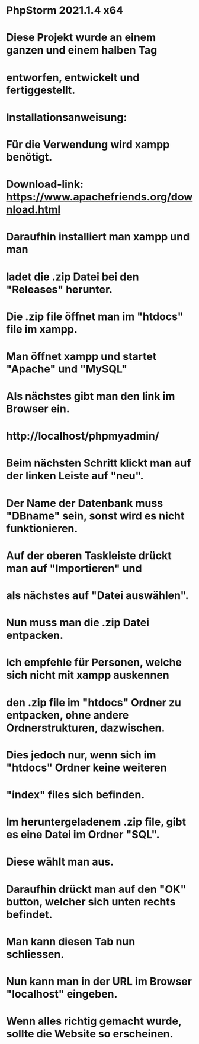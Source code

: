 # PhpStorm 2021.1.4 x64
# 
#
# Diese Projekt wurde an einem ganzen und einem halben Tag 
# entworfen, entwickelt und fertiggestellt.
# 
#
# Installationsanweisung:
#
#
# Für die Verwendung wird xampp benötigt.
# Download-link: https://www.apachefriends.org/download.html
#
# Daraufhin installiert man xampp und man
# ladet die .zip Datei bei den "Releases" herunter.
#
# Die .zip file öffnet man im "htdocs" file im xampp.
# 
# Man öffnet xampp und startet "Apache" und "MySQL"
#
# Als nächstes gibt man den link im Browser ein.
# http://localhost/phpmyadmin/
#
# Beim nächsten Schritt klickt man auf der linken Leiste auf "neu".
# Der Name der Datenbank muss "DBname" sein, sonst wird es nicht funktionieren.
# 
# Auf der oberen Taskleiste drückt man auf "Importieren" und
# als nächstes auf "Datei auswählen".
#
# Nun muss man die .zip Datei entpacken.
# Ich empfehle für Personen, welche sich nicht mit xampp auskennen
# den .zip file im "htdocs" Ordner zu entpacken, ohne andere Ordnerstrukturen, dazwischen.
# Dies jedoch nur, wenn sich im "htdocs" Ordner keine weiteren
# "index" files sich befinden.
#
# Im heruntergeladenem .zip file, gibt es eine Datei im Ordner "SQL".
# Diese wählt man aus.
# Daraufhin drückt man auf den "OK" button, welcher sich unten rechts befindet.
#
# Man kann diesen Tab nun schliessen.
# Nun kann man in der URL im Browser "localhost" eingeben.
#
# Wenn alles richtig gemacht wurde, sollte die Website so erscheinen.